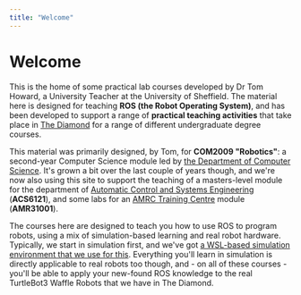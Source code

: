 ```yaml
---
title: "Welcome"
---
```

 
# Welcome

This is the home of some practical lab courses developed by Dr Tom Howard, a University Teacher at the University of Sheffield. The material here is designed for teaching **ROS (the Robot Operating System)**, and has been developed to support a range of **practical teaching activities** that take place in [The Diamond](https://www.sheffield.ac.uk/engineering/diamond) for a range of different undergraduate degree courses.

This material was primarily designed, by Tom, for **COM2009 "Robotics"**: a second-year Computer Science module led by [the Department of Computer Science](https://www.sheffield.ac.uk/dcs). It's grown a bit over the last couple of years though, and we're now also using this site to support the teaching of a masters-level module for the department of [Automatic Control and Systems Engineering](https://www.sheffield.ac.uk/acse) (**ACS6121**), and some labs for an [AMRC Training Centre](https://amrctraining.co.uk/) module (**AMR31001**).

The courses here are designed to teach you how to use ROS to program robots, using a mix of simulation-based learning and real robot hardware. Typically, we start in simulation first, and we've got [a WSL-based simulation environment that we use for this](../wsl-ros/). Everything you'll learn in simulation is directly applicable to real robots too though, and - on all of these courses - you'll be able to apply your new-found ROS knowledge to the real TurtleBot3 Waffle Robots that we have in The Diamond.
